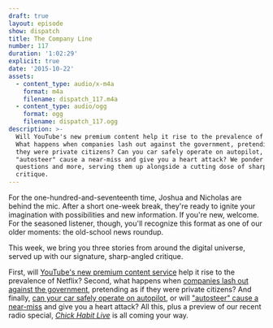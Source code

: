 ```yaml
---
draft: true
layout: episode
show: dispatch
title: The Company Line
number: 117
duration: '1:02:29'
explicit: true
date: '2015-10-22'
assets:
  - content_type: audio/x-m4a
    format: m4a
    filename: dispatch_117.m4a
  - content_type: audio/ogg
    format: ogg
    filename: dispatch_117.ogg
description: >-
  Will YouTube's new premium content help it rise to the prevalence of Netflix?
  What happens when companies lash out against the government, pretending as if
  they were private citizens? Can you car safely operate on autopilot, or will
  "autosteer" cause a near-miss and give you a heart attack? We ponder these
  questions and more, serving them up alongside a cutting dose of sharp-angled
  critique.
---
```

For the one-hundred-and-seventeenth time, Joshua and Nicholas are behind the mic. After a short one-week break, they're ready to ignite your imagination with possibilities and new information. If you're new, welcome. For the seasoned listener, though, you'll recognize this format as one of our older moments: the old-school news roundup.

This week, we bring you three stories from around the digital universe, served up with our signature, sharp-angled critique.

First, will [YouTube's new premium content service](http://www.bbc.com/news/technology-34596219) help it rise to the prevalence of Netflix? Second, what happens when [companies lash out against the government](http://www.theverge.com/2015/10/22/9591596/airbnb-san-francisco-ad-campaign-proposition-f), pretending as if they were private citizens? And finally, [can your car safely operate on autopilot](http://www.nhtsa.gov/staticfiles/rulemaking/pdf/Automated_Vehicles_Policy.pdf), or will ["autosteer" cause a near-miss](http://arstechnica.com/cars/2015/10/some-tesla-owners-are-too-trusting-of-autopilot) and give you a heart attack? All this, plus a preview of our recent radio special, *[Chick Habit Live](http://machine.fm/chickhabit/14)* is all coming your way.